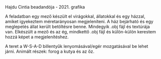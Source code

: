 Hajdu Cintia beadandója - 2021. grafika

A feladatban egy mező készült el virágokkal, állatokkal és egy házzal, amiket igyekeztem méretarányosan megjeleníteni. 
A ház bejárható és egy meglepetés állat került betöltésre benne.  Mindegyik .obj fájl és textúrája van. 
Elkészült a mező és az ég, mindkettő .obj fájl és külön-külön kerestem hozzá képet a megjelenítéshez.

A teret a W-S-A-D billentyűk lenyomásával/egér mozgatásával be lehet járni.
Animált részek: forog a kutya és az őz.
